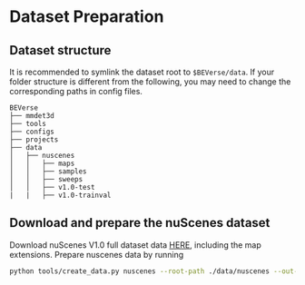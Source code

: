 # Dataset Preparation

## Dataset structure

It is recommended to symlink the dataset root to `$BEVerse/data`.
If your folder structure is different from the following, you may need to change the corresponding paths in config files.

```
BEVerse
├── mmdet3d
├── tools
├── configs
├── projects
├── data
│   ├── nuscenes
│   │   ├── maps
│   │   ├── samples
│   │   ├── sweeps
│   │   ├── v1.0-test
|   |   ├── v1.0-trainval
```

## Download and prepare the nuScenes dataset

Download nuScenes V1.0 full dataset data [HERE](https://www.nuscenes.org/download), including the map extensions. Prepare nuscenes data by running

```bash
python tools/create_data.py nuscenes --root-path ./data/nuscenes --out-dir ./data/nuscenes --extra-tag nuscenes
```

